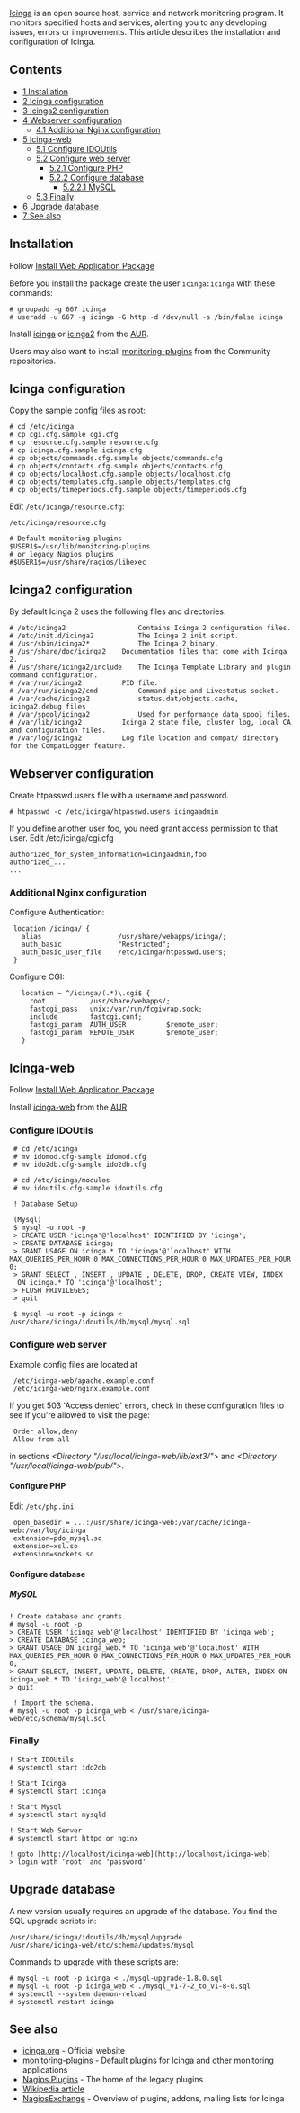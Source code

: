 [Icinga](https://www.icinga.org/) is an open source host, service and network monitoring program. It monitors specified hosts and services, alerting you to any developing issues, errors or improvements. This article describes the installation and configuration of Icinga.

## Contents

*   [1 Installation](#Installation)
*   [2 Icinga configuration](#Icinga_configuration)
*   [3 Icinga2 configuration](#Icinga2_configuration)
*   [4 Webserver configuration](#Webserver_configuration)
    *   [4.1 Additional Nginx configuration](#Additional_Nginx_configuration)
*   [5 Icinga-web](#Icinga-web)
    *   [5.1 Configure IDOUtils](#Configure_IDOUtils)
    *   [5.2 Configure web server](#Configure_web_server)
        *   [5.2.1 Configure PHP](#Configure_PHP)
        *   [5.2.2 Configure database](#Configure_database)
            *   [5.2.2.1 MySQL](#MySQL)
    *   [5.3 Finally](#Finally)
*   [6 Upgrade database](#Upgrade_database)
*   [7 See also](#See_also)

## Installation

Follow [Install Web Application Package](/index.php/Web_application_package_guidelines#Install_web_application_package "Web application package guidelines")

Before you install the package create the user `icinga:icinga` with these commands:

```
# groupadd -g 667 icinga
# useradd -u 667 -g icinga -G http -d /dev/null -s /bin/false icinga

```

Install [icinga](https://aur.archlinux.org/packages/icinga/) or [icinga2](https://aur.archlinux.org/packages/icinga2/) from the [AUR](/index.php/AUR "AUR").

Users may also want to install [monitoring-plugins](https://www.archlinux.org/packages/?name=monitoring-plugins) from the Community repositories.

## Icinga configuration

Copy the sample config files as root:

```
# cd /etc/icinga
# cp cgi.cfg.sample cgi.cfg
# cp resource.cfg.sample resource.cfg
# cp icinga.cfg.sample icinga.cfg
# cp objects/commands.cfg.sample objects/commands.cfg
# cp objects/contacts.cfg.sample objects/contacts.cfg
# cp objects/localhost.cfg.sample objects/localhost.cfg
# cp objects/templates.cfg.sample objects/templates.cfg
# cp objects/timeperiods.cfg.sample objects/timeperiods.cfg

```

Edit `/etc/icinga/resource.cfg`:

 `/etc/icinga/resource.cfg` 
```
# Default monitoring plugins
$USER1$=/usr/lib/monitoring-plugins
# or legacy Nagios plugins 
#$USER1$=/usr/share/nagios/libexec
```

## Icinga2 configuration

By default Icinga 2 uses the following files and directories:

```
# /etc/icinga2	                Contains Icinga 2 configuration files.
# /etc/init.d/icinga2	        The Icinga 2 init script.
# /usr/sbin/icinga2*	        The Icinga 2 binary.
# /usr/share/doc/icinga2	Documentation files that come with Icinga 2.
# /usr/share/icinga2/include	The Icinga Template Library and plugin command configuration.
# /var/run/icinga2	        PID file.
# /var/run/icinga2/cmd	        Command pipe and Livestatus socket.
# /var/cache/icinga2	        status.dat/objects.cache, icinga2.debug files
# /var/spool/icinga2	        Used for performance data spool files.
# /var/lib/icinga2	        Icinga 2 state file, cluster log, local CA and configuration files.
# /var/log/icinga2	        Log file location and compat/ directory for the CompatLogger feature.

```

## Webserver configuration

Create htpasswd.users file with a username and password.

```
# htpasswd -c /etc/icinga/htpasswd.users icingaadmin

```

If you define another user foo, you need grant access permission to that user. Edit /etc/icinga/cgi.cfg

```
authorized_for_system_information=icingaadmin,foo
authorized_...
...

```

### Additional Nginx configuration

Configure Authentication:

```
 location /icinga/ {
   alias                   /usr/share/webapps/icinga/;
   auth_basic              "Restricted";
   auth_basic_user_file    /etc/icinga/htpasswd.users;
 }

```

Configure CGI:

```
   location ~ ^/icinga/(.*)\.cgi$ {
     root           /usr/share/webapps/;
     fastcgi_pass   unix:/var/run/fcgiwrap.sock;
     include        fastcgi.conf;
     fastcgi_param  AUTH_USER          $remote_user;
     fastcgi_param  REMOTE_USER        $remote_user;
   }

```

## Icinga-web

Follow [Install Web Application Package](/index.php/Web_application_package_guidelines#Install_web_application_package "Web application package guidelines")

Install [icinga-web](https://aur.archlinux.org/packages/icinga-web/) from the [AUR](/index.php/AUR "AUR").

### Configure IDOUtils

```
 # cd /etc/icinga
 # mv idomod.cfg-sample idomod.cfg
 # mv ido2db.cfg-sample ido2db.cfg

 # cd /etc/icinga/modules
 # mv idoutils.cfg-sample idoutils.cfg

 ! Database Setup

 (Mysql)
 $ mysql -u root -p
 > CREATE USER 'icinga'@'localhost' IDENTIFIED BY 'icinga';
 > CREATE DATABASE icinga;
 > GRANT USAGE ON icinga.* TO 'icinga'@'localhost' WITH MAX_QUERIES_PER_HOUR 0 MAX_CONNECTIONS_PER_HOUR 0 MAX_UPDATES_PER_HOUR 0;
 > GRANT SELECT , INSERT , UPDATE , DELETE, DROP, CREATE VIEW, INDEX
  ON icinga.* TO 'icinga'@'localhost';
 > FLUSH PRIVILEGES;
 > quit

 $ mysql -u root -p icinga < /usr/share/icinga/idoutils/db/mysql/mysql.sql

```

### Configure web server

Example config files are located at

```
 /etc/icinga-web/apache.example.conf
 /etc/icinga-web/nginx.example.conf

```

If you get 503 'Access denied' errors, check in these configuration files to see if you're allowed to visit the page:

```
 Order allow,deny
 Allow from all

```

in sections *<Directory "/usr/local/icinga-web/lib/ext3/">* and *<Directory "/usr/local/icinga-web/pub/">*.

#### Configure PHP

Edit `/etc/php.ini`

```
 open_basedir = ...:/usr/share/icinga-web:/var/cache/icinga-web:/var/log/icinga
 extension=pdo_mysql.so
 extension=xsl.so
 extension=sockets.so

```

#### Configure database

##### MySQL

```
! Create database and grants.
# mysql -u root -p
> CREATE USER 'icinga_web'@'localhost' IDENTIFIED BY 'icinga_web';
> CREATE DATABASE icinga_web;
> GRANT USAGE ON icinga_web.* TO 'icinga_web'@'localhost' WITH MAX_QUERIES_PER_HOUR 0 MAX_CONNECTIONS_PER_HOUR 0 MAX_UPDATES_PER_HOUR 0;
> GRANT SELECT, INSERT, UPDATE, DELETE, CREATE, DROP, ALTER, INDEX ON icinga_web.* TO 'icinga_web'@'localhost';
> quit

 ! Import the schema.
# mysql -u root -p icinga_web < /usr/share/icinga-web/etc/schema/mysql.sql

```

### Finally

```
! Start IDOUtils
# systemctl start ido2db

! Start Icinga
# systemctl start icinga

! Start Mysql
# systemctl start mysqld

! Start Web Server
# systemctl start httpd or nginx

! goto [http://localhost/icinga-web](http://localhost/icinga-web)
> login with 'root' and 'password'

```

## Upgrade database

A new version usually requires an upgrade of the database. You find the SQL upgrade scripts in:

```
/usr/share/icinga/idoutils/db/mysql/upgrade
/usr/share/icinga-web/etc/schema/updates/mysql

```

Commands to upgrade with these scripts are:

```
# mysql -u root -p icinga < ./mysql-upgrade-1.8.0.sql 
# mysql -u root -p icinga_web < ./mysql_v1-7-2_to_v1-8-0.sql
# systemctl --system daemon-reload
# systemctl restart icinga

```

## See also

*   [icinga.org](https://www.icinga.org/) - Official website
*   [monitoring-plugins](https://www.monitoring-plugins.org/) - Default plugins for Icinga and other monitoring applications
*   [Nagios Plugins](https://nagios-plugins.org/) - The home of the legacy plugins
*   [Wikipedia article](https://en.wikipedia.org/wiki/Icinga "w:Icinga")
*   [NagiosExchange](https://exchange.nagios.org/) - Overview of plugins, addons, mailing lists for Icinga
